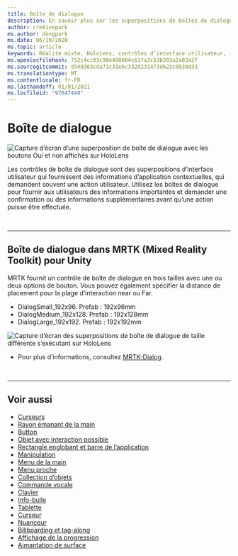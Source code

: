 ```yaml
---
title: Boîte de dialogue
description: En savoir plus sur les superpositions de boîtes de dialogue et leur utilisation dans des applications de réalité mixte.
author: cre8ivepark
ms.author: dongpark
ms.date: 06/19/2020
ms.topic: article
keywords: Réalité mixte, HoloLens, contrôles d’interface utilisateur, interaction, interface utilisateur, expérience utilisateur, conception UX, interface utilisateur spatiale, interaction spatiale, interface utilisateur 3D, expérience utilisateur 3D, casque de la réalité mixte, casque de réalité mixte, casque de réalité virtuelle, HoloLens, MRTK, kit de mise en réalité mixte
ms.openlocfilehash: 752c4cc03c90e498664c61fa3c53b303a2a83a2f
ms.sourcegitcommit: d340303cda71c31e6c3320231473d623c0930d33
ms.translationtype: MT
ms.contentlocale: fr-FR
ms.lasthandoff: 01/01/2021
ms.locfileid: "97847448"
---
```

# <a name="dialog"></a>Boîte de dialogue

![Capture d’écran d’une superposition de boîte de dialogue avec les boutons Oui et non affichés sur HoloLens](images/MRTK_UX_Dialog.jpg)

Les contrôles de boîte de dialogue sont des superpositions d’interface utilisateur qui fournissent des informations d’application contextuelles, qui demandent souvent une action utilisateur. Utilisez les boîtes de dialogue pour fournir aux utilisateurs des informations importantes et demander une confirmation ou des informations supplémentaires avant qu’une action puisse être effectuée.

<br>

---

## <a name="dialog-in-mrtk-mixed-reality-toolkit-for-unity"></a>Boîte de dialogue dans MRTK (Mixed Reality Toolkit) pour Unity
MRTK fournit un contrôle de boîte de dialogue en trois tailles avec une ou deux options de bouton. Vous pouvez également spécifier la distance de placement pour la plage d’interaction near ou Far. 

- DialogSmall_192x96. Prefab : 192x96mm
- DialogMedium_192x128. Prefab : 192x128mm
- DialogLarge_192x192. Prefab : 192x192mm

![Capture d’écran des superpositions de boîte de dialogue de taille différente s’exécutant sur HoloLens](images/MRTK_UX_Dialog_Types.jpg)


* Pour plus d’informations, consultez [MRTK-Dialog](https://microsoft.github.io/MixedRealityToolkit-Unity/Assets/MRTK/SDK/Experimental/Dialog/README_Dialog.html).

<br>

---

## <a name="see-also"></a>Voir aussi

* [Curseurs](cursors.md)
* [Rayon émanant de la main](point-and-commit.md)
* [Button](button.md)
* [Objet avec interaction possible](interactable-object.md)
* [Rectangle englobant et barre de l’application](app-bar-and-bounding-box.md)
* [Manipulation](direct-manipulation.md)
* [Menu de la main](hand-menu.md)
* [Menu proche](near-menu.md)
* [Collection d’objets](object-collection.md)
* [Commande vocale](voice-input.md)
* [Clavier](keyboard.md)
* [Info-bulle](tooltip.md)
* [Tablette](slate.md)
* [Curseur](slider.md)
* [Nuanceur](shader.md)
* [Billboarding et tag-along](billboarding-and-tag-along.md)
* [Affichage de la progression](progress.md)
* [Aimantation de surface](surface-magnetism.md)
